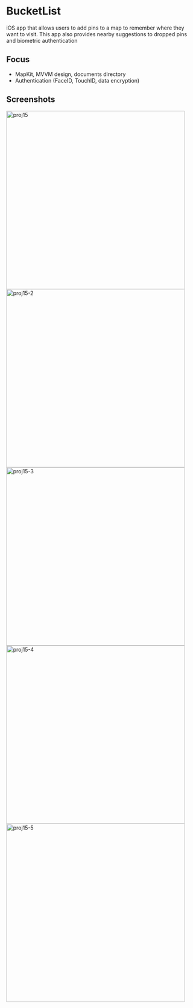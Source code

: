 # BucketList
iOS app that allows users to add pins to a map to remember where they want to visit.  This app also provides nearby suggestions to dropped pins and biometric authentication

## Focus
* MapKit, MVVM design, documents directory
* Authentication (FaceID, TouchID, data encryption)

## Screenshots
<p float="left">
  <img width="473" alt="proj15" src="https://user-images.githubusercontent.com/29722295/208179297-2a5784af-40a7-417e-9b3b-390231a0941b.png">
  <img width="473" alt="proj15-2" src="https://user-images.githubusercontent.com/29722295/208179328-c88c1192-95c1-4408-86c7-33cea2a10a9a.png">
  <img width="473" alt="proj15-3" src="https://user-images.githubusercontent.com/29722295/208179348-0171d0c2-8d69-4681-99d6-c5b7fe18b8b0.png">
  <img width="473" alt="proj15-4" src="https://user-images.githubusercontent.com/29722295/208179364-e6add2d6-43fb-4d7c-9e90-0c3dce366294.png">
  <img width="473" alt="proj15-5" src="https://user-images.githubusercontent.com/29722295/208179384-fb46d658-5d28-4c7d-a88e-ecb482520156.png">
</p>
